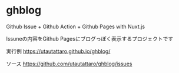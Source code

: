 # ghblog

Github Issue + Github Action + Github Pages with Nuxt.js

Issuneの内容をGithub Pagesにブログっぽく表示するプロジェクトです

実行例
https://utautattaro.github.io/ghblog/

ソース
https://github.com/utautattaro/ghblog/issues
